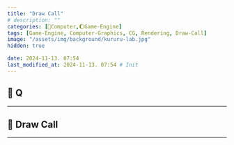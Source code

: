 ```yaml
---
title: "Draw Call"
# description: ""
categories: [💫Computer,🌔Game-Engine]
tags: [Game-Engine, Computer-Graphics, CG, Rendering, Draw-Call]
image: "/assets/img/background/kururu-lab.jpg"
hidden: true

date: 2024-11-13. 07:54
last_modified_at: 2024-11-13. 07:54 # Init
---
```


## 💫 Q

---

## 💫 Draw Call

---
